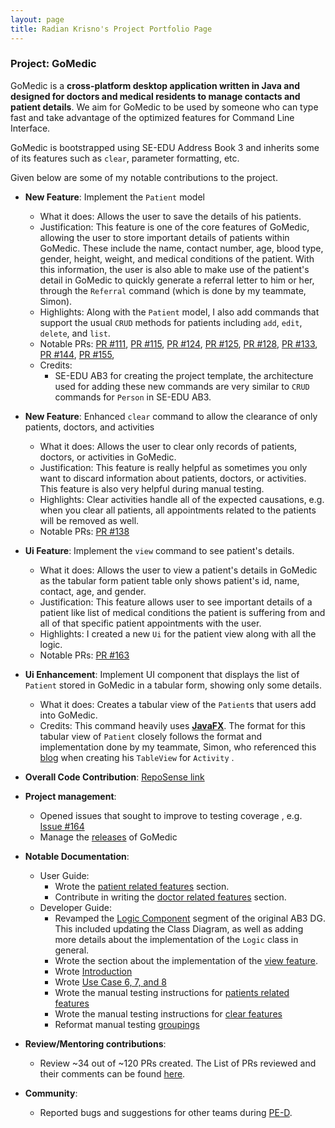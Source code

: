 ```yaml
---
layout: page
title: Radian Krisno's Project Portfolio Page
---
```


### Project: GoMedic

GoMedic is a **cross-platform desktop application written in Java and designed for doctors and medical residents to
manage contacts and patient details**. We aim for GoMedic to be used by someone who can type fast and take advantage of the
optimized features for Command Line Interface.

GoMedic is bootstrapped using SE-EDU Address Book 3 and inherits some of its features such as `clear`, parameter
formatting, etc.

Given below are some of my notable contributions to the project.

* **New Feature**: Implement the `Patient` model
    * What it does: Allows the user to save the details of his patients.
    * Justification: This feature is one of the core features of GoMedic, allowing the user to store important details of
      patients within GoMedic. These include the name, contact number, age, blood type, gender, height, weight, and medical conditions of the patient. With this information,
      the user is also able to make use of the patient's detail in GoMedic to quickly generate a referral letter to him or her,
      through the `Referral` command (which is done by my teammate, Simon).
    * Highlights: Along with the `Patient` model, I also add commands that support the usual `CRUD` methods for patients including
      `add`, `edit`, `delete`, and `list`.
    * Notable PRs: [PR #111](https://github.com/AY2122S1-CS2103T-T15-1/tp/pull/111), [PR #115](https://github.com/AY2122S1-CS2103T-T15-1/tp/pull/115),
      [PR #124](https://github.com/AY2122S1-CS2103T-T15-1/tp/pull/124), [PR #125](https://github.com/AY2122S1-CS2103T-T15-1/tp/pull/125),
      [PR #128](https://github.com/AY2122S1-CS2103T-T15-1/tp/pull/128), [PR #133](https://github.com/AY2122S1-CS2103T-T15-1/tp/pull/133),
      [PR #144](https://github.com/AY2122S1-CS2103T-T15-1/tp/pull/144), [PR #155](https://github.com/AY2122S1-CS2103T-T15-1/tp/pull/155),
    * Credits:
        * SE-EDU AB3 for creating the project template, the architecture used for adding these new commands are very similar to `CRUD` commands for `Person` in SE-EDU AB3.

* **New Feature**: Enhanced `clear` command to allow the clearance of only patients, doctors, and activities
    * What it does: Allows the user to clear only records of patients, doctors, or activities in GoMedic.
    * Justification: This feature is really helpful as sometimes you only want to discard information about patients, doctors, or activities.
      This feature is also very helpful during manual testing.
    * Highlights: Clear activities handle all of the expected causations, e.g. when you clear all patients, all appointments related to the patients will be removed as well.
    * Notable PRs: [PR #138](https://github.com/AY2122S1-CS2103T-T15-1/tp/pull/138)

* **Ui Feature**: Implement the `view` command to see patient's details.
    * What it does: Allows the user to view a patient's details in GoMedic as the tabular form patient table only shows patient's id, name, contact, age, and gender.
    * Justification: This feature allows user to see important details of a patient like list of medical conditions the patient is suffering from and all of that specific
      patient appointments with the user.
    * Highlights: I created a new `Ui` for the patient view along with all the logic.
    * Notable PRs: [PR #163](https://github.com/AY2122S1-CS2103T-T15-1/tp/pull/163)

* **Ui Enhancement**: Implement UI component that displays the list of `Patient` stored in GoMedic in a tabular form, showing only some details.
    * What it does: Creates a tabular view of the `Patient`s that users add into GoMedic.
    * Credits: This command heavily uses [**JavaFX**](https://docs.oracle.com/javafx/2/). The format for this
      tabular view of `Patient` closely follows the format and implementation done by my teammate, Simon,
      who referenced this [blog](http://tutorials.jenkov.com/javafx/tableview.html) when creating his `TableView` for `Activity` .

* **Overall Code Contribution**: [RepoSense link](https://nus-cs2103-ay2122s1.github.io/tp-dashboard/?search=&sort=groupTitle&sortWithin=title&since=2021-09-17&timeframe=commit&mergegroup=AY2122S1-CS2103-F09-1%2Ftp%5Bmaster%5D&groupSelect=groupByRepos&breakdown=false&tabOpen=true&tabType=authorship&tabAuthor=radiankrisno&tabRepo=AY2122S1-CS2103T-T15-1%2Ftp%5Bmaster%5D&authorshipIsMergeGroup=false&authorshipFileTypes=docs~functional-code~test-code&authorshipIsBinaryFileTypeChecked=false)

* **Project management**:
    * Opened issues that sought to improve to testing coverage , e.g. [Issue #164](https://github.com/AY2122S1-CS2103T-T15-1/tp/issues/164)
    * Manage the [releases](https://github.com/AY2122S1-CS2103T-T15-1/tp/releases) of GoMedic
    
* **Notable Documentation**:
    * User Guide:
        * Wrote the [patient related features](https://ay2122s1-cs2103t-t15-1.github.io/tp/UserGuide.html#31-patients-related-features) section.
        * Contribute in writing the [doctor related features](https://ay2122s1-cs2103t-t15-1.github.io/tp/UserGuide.html#32-doctors-related-features) section.
    * Developer Guide:
        * Revamped the [Logic Component](https://ay2122s1-cs2103t-t15-1.github.io/tp/DeveloperGuide.html#logic-component)
          segment of the original AB3 DG. This included updating the Class Diagram, as well as adding more details about the implementation of the `Logic` class in general.
        * Wrote the section about the implementation of the [view feature](https://ay2122s1-cs2103t-t15-1.github.io/tp/DeveloperGuide.html#view-feature).
        * Wrote [Introduction](https://ay2122s1-cs2103t-t15-1.github.io/tp/DeveloperGuide.html#introduction)
        * Wrote [Use Case 6, 7, and 8](https://ay2122s1-cs2103t-t15-1.github.io/tp/DeveloperGuide.html#use-cases)
        * Wrote the manual testing instructions for [patients related features](https://ay2122s1-cs2103t-t15-1.github.io/tp/DeveloperGuide.html#viewing-a-patient)
        * Wrote the manual testing instructions for [clear features](https://ay2122s1-cs2103t-t15-1.github.io/tp/DeveloperGuide.html#clearing-records-in-gomedic)
        * Reformat manual testing [groupings](https://ay2122s1-cs2103t-t15-1.github.io/tp/DeveloperGuide.html#appendix-instructions-for-manual-testing)

* **Review/Mentoring contributions**:
    * Review ~34 out of ~120 PRs created. The List of PRs reviewed and their comments can be found [here](https://github.com/AY2122S1-CS2103T-T15-1/tp/pulls?q=is%3Apr+reviewed-by%3Aradiankrisno).

* **Community**:
    * Reported bugs and suggestions for other teams during [PE-D](https://github.com/radiankrisno/ped). 
    